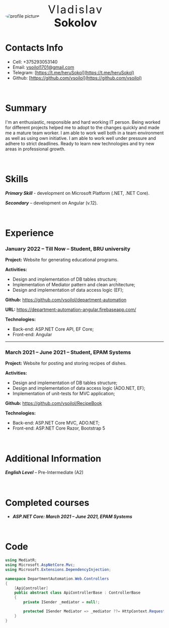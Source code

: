 <header style="display: flex; flex-direction: row; justify-content: flex-start; align-items: center; margin-bottom: 3em;">
<img style="border-style: none; max-height: 9em; border-radius: 50%; margin-right: 2em;" id="photo" src="./photo.jpg" alt="profile picture" />

<div id="name">
    <p style="font-size: 2.5em; padding: 0; margin: 0; letter-spacing: 3px;">Vladislav</p>
    <p style="font-size: 2.5em; padding: 0; margin: 0;"><strong>Sokolov</strong></p>
</div>
</header>

# Contacts Info

- Cell: +375293053140
- Email: [vsoilol1701@gmail.com](mailto:vsoilol1701@gmail.com)
- Telegram: [https://t.me/heruSokol](https://t.me/heruSokol)
- Github: [https://github.com/vsoilol](https://github.com/vsoilol)

&#8194;

# Summary

I'm an enthusiastic, responsible and hard working IT person. Being worked for different projects helped me to adopt to the changes quickly and made me a mature team worker. I am able to work well both in a team environment as well as using own initiative. I am able to work well under pressure and adhere to strict deadlines. Ready to learn new technologies and try new areas in professional growth.

&#8194;

# Skills

**_Primary Skill_** - development on Microsoft Platform (.NET, .NET Core).

**_Secondary_** – development on Angular (v.12).

&#8194;

# Experience

### **January 2022 – Till Now – Student, BRU university**

**Project:** Website for generating educational programs.

**Activities:**

- Design and implementation of DB tables structure;
- Implementation of Mediator pattern and clean architecture;
- Design and implementation of data access logic (EF);

**Github:** https://github.com/vsoilol/department-automation

**URL:** https://department-automation-angular.firebaseapp.com/

**Technologies:**

- Back-end: ASP.NET Core API, EF Core;
- Front-end: Angular

---

### **March 2021 – June 2021 – Student, EPAM Systems**

**Project:** Website for posting and storing recipes of dishes.

**Activities:**

- Design and implementation of DB tables structure;
- Design and implementation of data access logic (ADO.NET, EF);
- Implementation of unit-tests for MVC application;

**Github:** https://github.com/vsoilol/RecipeBook

**Technologies:**

- Back-end: ASP.NET Core MVC, ADO.NET;
- Front-end: ASP.NET Core Razor, Bootstrap 5

&#8194;

# Additional Information

**_English Level_** – Pre-Intermediate (A2)

&#8194;

# Completed courses

- **_ASP.NET Core: March 2021 – June 2021, EPAM Systems_**

&#8194;

# Code

```C#
using MediatR;
using Microsoft.AspNetCore.Mvc;
using Microsoft.Extensions.DependencyInjection;

namespace DepartmentAutomation.Web.Controllers
{
    [ApiController]
    public abstract class ApiControllerBase : ControllerBase
    {
        private ISender _mediator = null!;

        protected ISender Mediator => _mediator ??= HttpContext.RequestServices.GetRequiredService<ISender>();
    }
}
```
